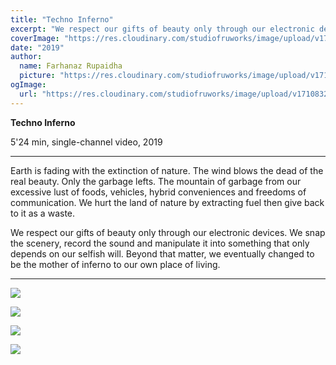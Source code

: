 ```yaml
---
title: "Techno Inferno"
excerpt: "We respect our gifts of beauty only through our electronic devices. We snap the scenery, record the sound and manipulate it into something that only depends on our selfish will."
coverImage: "https://res.cloudinary.com/studiofruworks/image/upload/v1710832732/jackplan-user/zpxl7s3ws2pslspzw4ou.jpg"
date: "2019"
author:
  name: Farhanaz Rupaidha
  picture: "https://res.cloudinary.com/studiofruworks/image/upload/v1710832241/jackplan-user/e6fmykbxfqftmylyldhg.jpg"
ogImage:
  url: "https://res.cloudinary.com/studiofruworks/image/upload/v1710832732/jackplan-user/zpxl7s3ws2pslspzw4ou.jpg"
---
```

**Techno Inferno**

5'24 min, single-channel video, 2019

* * * * *

Earth is fading with the extinction of nature. The wind blows the dead of the real beauty. Only the garbage lefts. The mountain of garbage from our excessive lust of foods, vehicles, hybrid conveniences and freedoms of communication. We hurt the land of nature by extracting fuel then give back to it as a waste.

We respect our gifts of beauty only through our electronic devices. We snap the scenery, record the sound and manipulate it into something that only depends on our selfish will. Beyond that matter, we eventually changed to be the mother of inferno to our own place of living.

* * * * *

![](https://res.cloudinary.com/studiofruworks/image/upload/v1710832839/jackplan-user/o8suplqgeqnmce71ccdn.jpg)

![](https://res.cloudinary.com/studiofruworks/image/upload/v1710832874/jackplan-user/hbphbnnxs9mmqzdb7c6p.jpg)

![](https://res.cloudinary.com/studiofruworks/image/upload/v1710832898/jackplan-user/rmumgepwwjbgqguut5dw.png)

![](https://res.cloudinary.com/studiofruworks/image/upload/v1710832952/jackplan-user/m4xmkx4rah1zyogeikcw.jpg)